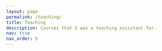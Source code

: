 ```yaml
---
layout: page
permalink: /teaching/
title: Teaching
description: Courses that I was a teaching assistant for.
nav: true
nav_order: 5
---
```



